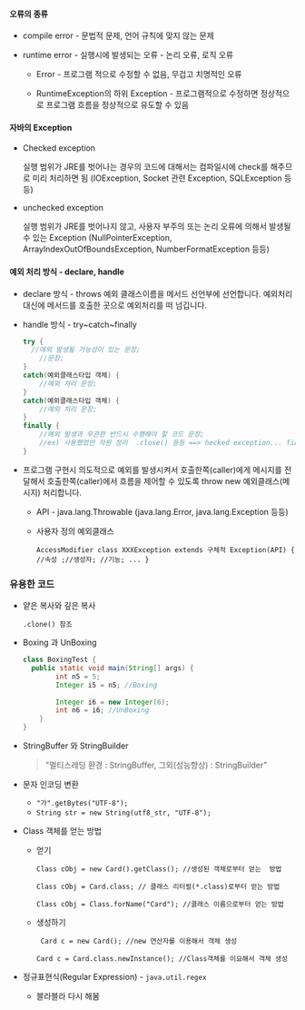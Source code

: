 #### 오류의 종류

- compile error - 문법적 문제, 언어 규칙에 맞지 않는 문제

- runtime error - 실행시에 발생되는 오류 - 논리 오류, 로직 오류

  - Error - 프로그램 적으로 수정할 수 없음, 무겁고 치명적인 오류

  - RuntimeException의 하위 Exception - 프로그램적으로 수정하면 정상적으로 프로그램 흐름을 정상적으로 유도할 수 있음

    

#### 자바의 Exception

- Checked exception 

  실행 범위가 JRE를 벗어나는 경우의 코드에 대해서는 컴파일시에 check를 해주므로 미리 처리하면 됨 (IOException, Socket 관련 Exception, SQLException 등등)

- unchecked exception

  실행 범위가 JRE를 벗어나지 않고, 사용자 부주의 또는 논리 오류에 의해서 발생될 수 있는 Exception (NullPointerException, ArrayIndexOutOfBoundsException, NumberFormatException 등등)



#### 예외 처리 방식 - declare, handle

- declare 방식 - throws 예외 클래스이름을 메서드 선언부에 선언합니다. 예외처리 대신에 메서드를 호출한 곳으로 예외처리를 떠 넘깁니다.

- handle 방식 - try~catch~finally

  ```java
  try {
  	//에외 발생될 가능성이 있는 문장;
      //문장;
  }
  catch(예외클래스타입 객체) {
      //예외 처리 문장;
  }
  catch(예외클래스타입 객체) {
      //예외 처리 문장;
  }
  finally {
      //예외 발생과 무관한 반드시 수행해야 할 코드 문장;
      //ex) 사용했었떤 자원 정리  .close() 등등 ==> hecked exception... finally block 안에도 try~catch가 올 수 있다.
  }
  ```

- 프로그램 구현시 의도적으로 예외를 발생시켜서 호출한쪽(caller)에게 메시지를 전달해서 호출한쪽(caller)에서 흐름을 제어할 수 있도록 throw new 예외클래스(메시지) 처리합니다.

  - API - java.lang.Throwable (java.lang.Error, java.lang.Exception 등등)

  - 사용자 정의 예외클래스

    ```AccessModifier class XXXException extends 구체적 Exception(API) { //속성 ;//생성자; //기능; ... } ```



### 유용한 코드

- 얕은 복사와 깊은 복사 

  ```.clone() 참조```

  

- Boxing 과 UnBoxing

  ```java
  class BoxingTest {
  	public static void main(String[] args) {
          int n5 = 5;
          Integer i5 = n5; //Boxing
          
          Integer i6 = new Integer(6);
          int n6 = i6; //UnBoxing
      }
  }
  ```



- StringBuffer 와 StringBuilder

  > "멀티스레딩 환경 : StringBuffer,  그외(성능향상) : StringBuilder"

  

- 문자 인코딩 변환

  - ```"가".getBytes("UTF-8");``` 
  - ```String str = new String(utf8_str, "UTF-8");```

  

- Class 객체를 얻는 방법

  - 얻기

    ```Class cObj = new Card().getClass(); //생성된 객체로부터 얻는  방법```

    ```Class cObj = Card.class; // 클래스 리터럴(*.class)로부터 얻는 방법```

    ```Class cObj = Class.forName("Card"); //클래스 이름으로부터 얻는 방법```

  - 생성하기

    ``` Card c = new Card(); //new 연산자를 이용해서 객체 생성```

    ```Card c = Card.class.newInstance(); //Class객체를 이요해서 객체 생성```

    

- 정규표현식(Regular Expression) - ```java.util.regex```

  - 블라블라 다시 해봄